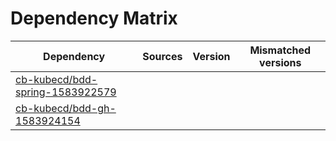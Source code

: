 # Dependency Matrix

Dependency | Sources | Version | Mismatched versions
---------- | ------- | ------- | -------------------
[cb-kubecd/bdd-spring-1583922579](https://github.com/cb-kubecd/bdd-spring-1583922579.git) |  | []() | 
[cb-kubecd/bdd-gh-1583924154](https://github.com/cb-kubecd/bdd-gh-1583924154.git) |  | []() | 
